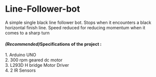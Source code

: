 # Line-Follower-bot
A simple single black line follower bot. Stops when it encounters a black horizontal finish line. Speed reduced for reducing momentum when it comes to a sharp turn
<h4><b><i>(Recommended)</i>Specifications of the project : </b></h4>
1. Arduino UNO<br />
2. 300 rpm geared dc motor<br />
3. L293D H bridge Motor Driver<br />
4. 2 IR Sensors
